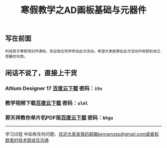 ﻿---
layout: post
title: 寒假教学之AD画板基础与元器件
key: 20180125
tags: 学习 AD 新手 科技英才寒假教程一 
---
写在前面
------
    科技英才寒假培训开课啦，欢迎各位同学参加此次活动，希望大家能够在此次活动中收获到自己想要的东西。
    
## 闲话不说了，直接上干货

### Altium Designer 17  [百度云下载][1]  密码：`i9x`

### 教学视频下载[百度云下载][2] 密码：`ulml`

### 郭天祥教你单片机PDF版[百度云下载][3] 密码：`bhgu`

------------------------------
学习过程 中如有任何问题，欢迎大家发我的邮箱kenramzes@gmail.com或者和群里的技术部成员沟通

  [1]: https://pan.baidu.com/s/1jJx7UKm
  [2]: https://pan.baidu.com/s/1c31hXeC
  [3]: https://pan.baidu.com/s/1sm4LmFF